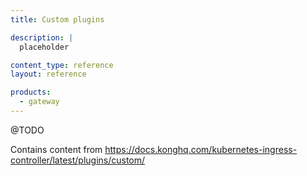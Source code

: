 ```yaml
---
title: Custom plugins

description: |
  placeholder

content_type: reference
layout: reference

products:
  - gateway
---
```


@TODO 

Contains content from https://docs.konghq.com/kubernetes-ingress-controller/latest/plugins/custom/